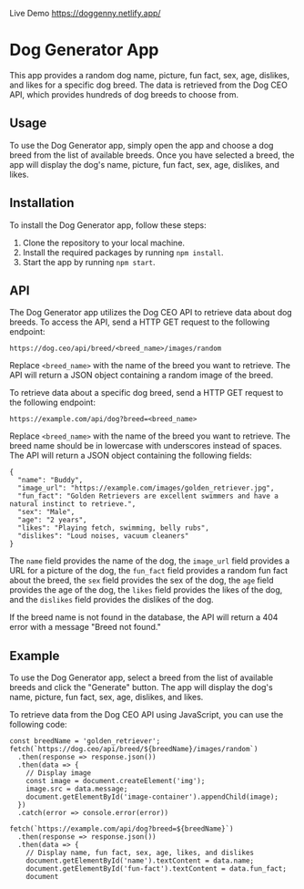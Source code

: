 
Live Demo https://doggenny.netlify.app/
# Dog Generator App

This app provides a random dog name, picture, fun fact, sex, age, dislikes, and likes for a specific dog breed. The data is retrieved from the Dog CEO API, which provides hundreds of dog breeds to choose from.

## Usage

To use the Dog Generator app, simply open the app and choose a dog breed from the list of available breeds. Once you have selected a breed, the app will display the dog's name, picture, fun fact, sex, age, dislikes, and likes.

## Installation

To install the Dog Generator app, follow these steps:

1. Clone the repository to your local machine.
2. Install the required packages by running `npm install`.
3. Start the app by running `npm start`.

## API

The Dog Generator app utilizes the Dog CEO API to retrieve data about dog breeds. To access the API, send a HTTP GET request to the following endpoint:

```
https://dog.ceo/api/breed/<breed_name>/images/random
```

Replace `<breed_name>` with the name of the breed you want to retrieve. The API will return a JSON object containing a random image of the breed.

To retrieve data about a specific dog breed, send a HTTP GET request to the following endpoint:

```
https://example.com/api/dog?breed=<breed_name>
```

Replace `<breed_name>` with the name of the breed you want to retrieve. The breed name should be in lowercase with underscores instead of spaces. The API will return a JSON object containing the following fields:

```
{
  "name": "Buddy",
  "image_url": "https://example.com/images/golden_retriever.jpg",
  "fun_fact": "Golden Retrievers are excellent swimmers and have a natural instinct to retrieve.",
  "sex": "Male",
  "age": "2 years",
  "likes": "Playing fetch, swimming, belly rubs",
  "dislikes": "Loud noises, vacuum cleaners"
}
```

The `name` field provides the name of the dog, the `image_url` field provides a URL for a picture of the dog, the `fun_fact` field provides a random fun fact about the breed, the `sex` field provides the sex of the dog, the `age` field provides the age of the dog, the `likes` field provides the likes of the dog, and the `dislikes` field provides the dislikes of the dog.

If the breed name is not found in the database, the API will return a 404 error with a message "Breed not found."

## Example

To use the Dog Generator app, select a breed from the list of available breeds and click the "Generate" button. The app will display the dog's name, picture, fun fact, sex, age, dislikes, and likes.

To retrieve data from the Dog CEO API using JavaScript, you can use the following code:

```
const breedName = 'golden_retriever';
fetch(`https://dog.ceo/api/breed/${breedName}/images/random`)
  .then(response => response.json())
  .then(data => {
    // Display image
    const image = document.createElement('img');
    image.src = data.message;
    document.getElementById('image-container').appendChild(image);
  })
  .catch(error => console.error(error))

fetch(`https://example.com/api/dog?breed=${breedName}`)
  .then(response => response.json())
  .then(data => {
    // Display name, fun fact, sex, age, likes, and dislikes
    document.getElementById('name').textContent = data.name;
    document.getElementById('fun-fact').textContent = data.fun_fact;
    document
